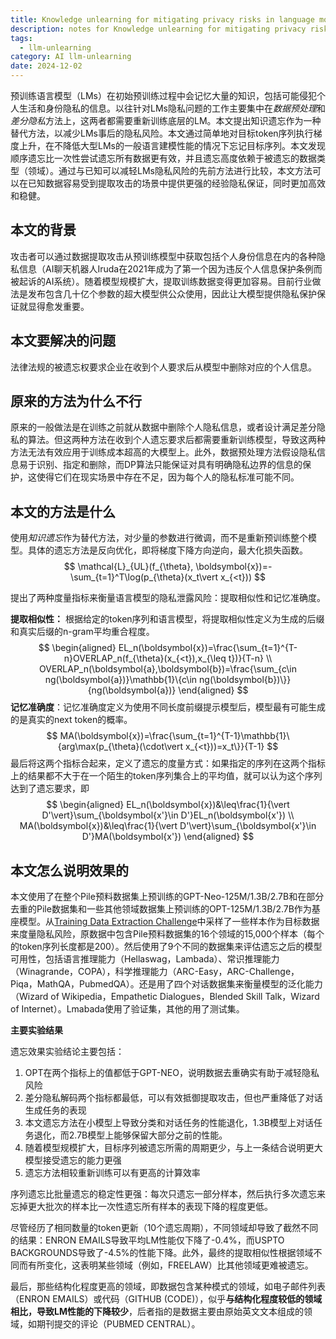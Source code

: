 ```yaml
---
title: Knowledge unlearning for mitigating privacy risks in language models阅读笔记
description: notes for Knowledge unlearning for mitigating privacy risks in language models
tags:
  - llm-unlearning
category: AI llm-unlearning
date: 2024-12-02
---
```

预训练语言模型（LMs）在初始预训练过程中会记忆大量的知识，包括可能侵犯个人生活和身份隐私的信息。以往针对LMs隐私问题的工作主要集中在*数据预处理*和*差分隐私*方法上，这两者都需要重新训练底层的LM。本文提出知识遗忘作为一种替代方法，以减少LMs事后的隐私风险。本文通过简单地对目标token序列执行梯度上升，在不降低大型LMs的一般语言建模性能的情况下忘记目标序列。本文发现顺序遗忘比一次性尝试遗忘所有数据更有效，并且遗忘高度依赖于被遗忘的数据类型（领域）。通过与已知可以减轻LMs隐私风险的先前方法进行比较，本文方法可以在已知数据容易受到提取攻击的场景中提供更强的经验隐私保证，同时更加高效和稳健。

## 本文的背景

攻击者可以通过数据提取攻击从预训练模型中获取包括个人身份信息在内的各种隐私信息（AI聊天机器人Iruda在2021年成为了第一个因为违反个人信息保护条例而被起诉的AI系统）。随着模型规模扩大，提取训练数据变得更加容易。目前行业做法是发布包含几十亿个参数的超大模型供公众使用，因此让大模型提供隐私保护保证就显得愈发重要。

## 本文要解决的问题

法律法规的被遗忘权要求企业在收到个人要求后从模型中删除对应的个人信息。

## 原来的方法为什么不行

原来的一般做法是在训练之前就从数据中删除个人隐私信息，或者设计满足差分隐私的算法。但这两种方法在收到个人遗忘要求后都需要重新训练模型，导致这两种方法无法有效应用于训练成本超高的大模型上。此外，数据预处理方法假设隐私信息易于识别、指定和删除，而DP算法只能保证对具有明确隐私边界的信息的保护，这使得它们在现实场景中存在不足，因为每个人的隐私标准可能不同。

## 本文的方法是什么

使用*知识遗忘*作为替代方法，对少量的参数进行微调，而不是重新预训练整个模型。具体的遗忘方法是反向优化，即将梯度下降方向逆向，最大化损失函数。
$$
\mathcal{L}_{UL}(f_{\theta}, \boldsymbol{x})=-\sum_{t=1}^T\log(p_{\theta}(x_t\vert x_{<t}))
$$

提出了两种度量指标来衡量语言模型的隐私泄露风险：提取相似性和记忆准确度。

**提取相似性：** 根据给定的token序列和语言模型，将提取相似性定义为生成的后缀和真实后缀的n-gram平均重合程度。
$$
\begin{aligned}
EL_n(\boldsymbol{x})=\frac{\sum_{t=1}^{T-n}OVERLAP_n(f_{\theta}(x_{<t}),x_{\leq t})}{T-n} \\
OVERLAP_n(\boldsymbol{a},\boldsymbol{b})=\frac{\sum_{c\in ng(\boldsymbol{a})}\mathbb{1}\{c\in ng(\boldsymbol{b})\}}{ng(\boldsymbol{a})}
\end{aligned}
$$
**记忆准确度**：记忆准确度定义为使用不同长度前缀提示模型后，模型最有可能生成的是真实的next token的概率。
$$
MA(\boldsymbol{x})=\frac{\sum_{t=1}^{T-1}\mathbb{1}\{arg\max(p_{\theta}(\cdot\vert x_{<t}))=x_t\}}{T-1}
$$
最后将这两个指标合起来，定义了遗忘的度量方式：如果指定的序列在这两个指标上的结果都不大于在一个陌生的token序列集合上的平均值，就可以认为这个序列达到了遗忘要求，即
$$
\begin{aligned}
EL_n(\boldsymbol{x})&\leq\frac{1}{\vert D'\vert}\sum_{\boldsymbol{x'}\in D'}EL_n(\boldsymbol{x'}) \\
MA(\boldsymbol{x})&\leq\frac{1}{\vert D'\vert}\sum_{\boldsymbol{x'}\in D'}MA(\boldsymbol{x'})
\end{aligned}
$$
## 本文怎么说明效果的

本文使用了在整个Pile预料数据集上预训练的GPT-Neo-125M/1.3B/2.7B和在部分去重的Pile数据集和一些其他领域数据集上预训练的OPT-125M/1.3B/2.7B作为基座模型。从[Training Data Extraction Challenge](https://github.com/google-research/lm-extraction-benchmark)中采样了一些样本作为目标数据来度量隐私风险，原数据中包含Pile预料数据集的16个领域的15,000个样本（每个的token序列长度都是200）。然后使用了9个不同的数据集来评估遗忘之后的模型可用性，包括语言推理能力（Hellaswag，Lambada）、常识推理能力（Winagrande，COPA），科学推理能力（ARC-Easy，ARC-Challenge，Piqa，MathQA，PubmedQA）。还是用了四个对话数据集来衡量模型的泛化能力（Wizard of Wikipedia，Empathetic Dialogues，Blended Skill Talk，Wizard of Internet）。Lmabada使用了验证集，其他的用了测试集。

**主要实验结果**

遗忘效果实验结论主要包括：
1. OPT在两个指标上的值都低于GPT-NEO，说明数据去重确实有助于减轻隐私风险
2. 差分隐私解码两个指标都最低，可以有效抵御提取攻击，但也严重降低了对话生成任务的表现
3. 本文遗忘方法在小模型上导致分类和对话任务的性能退化，1.3B模型上对话任务退化，而2.7B模型上能够保留大部分之前的性能。
4. 随着模型规模扩大，目标序列被遗忘所需的周期更少，与上一条结合说明更大模型接受遗忘的能力更强
5. 遗忘方法相较重新训练可以有更高的计算效率

序列遗忘比批量遗忘的稳定性更强：每次只遗忘一部分样本，然后执行多次遗忘来忘掉更大批次的样本比一次性遗忘所有样本的表现下降的程度更低。

尽管经历了相同数量的token更新（10个遗忘周期），不同领域却导致了截然不同的结果：ENRON EMAILS导致平均LM性能仅下降了-0.4%，而USPTO BACKGROUNDS导致了-4.5%的性能下降。此外，最终的提取相似性根据领域不同而有所变化，这表明某些领域（例如，FREELAW）比其他领域更难被遗忘。

最后，那些结构化程度更高的领域，即数据包含某种模式的领域，如电子邮件列表（ENRON EMAILS）或代码（GITHUB (CODE)），似乎**与结构化程度较低的领域相比，导致LM性能的下降较少**，后者指的是数据主要由原始英文文本组成的领域，如期刊提交的评论（PUBMED CENTRAL）。
